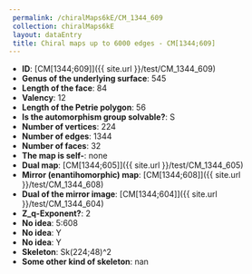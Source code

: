 ```yaml
--- 
 permalink: /chiralMaps6kE/CM_1344_609 
 collection: chiralMaps6kE
 layout: dataEntry
 title: Chiral maps up to 6000 edges - CM[1344;609]
---
```


- **ID**: [CM[1344;609]]({{ site.url }}/test/CM_1344_609)
- **Genus of the underlying surface**: 545
- **Length of the face**: 84
- **Valency**: 12
- **Length of the Petrie polygon**: 56
- **Is the automorphism group solvable?**: S
- **Number of vertices**: 224
- **Number of edges**: 1344
- **Number of faces**: 32
- **The map is self-**: none
- **Dual map**: [CM[1344;605]]({{ site.url }}/test/CM_1344_605)
- **Mirror (enantihomorphic) map**: [CM[1344;608]]({{ site.url }}/test/CM_1344_608)
- **Dual of the mirror image**: [CM[1344;604]]({{ site.url }}/test/CM_1344_604)
- **Z_q-Exponent?**: 2
- **No idea**:  5:608
- **No idea**: Y
- **No idea**: Y
- **Skeleton**: Sk(224;48)^2
- **Some other kind of skeleton**: nan
